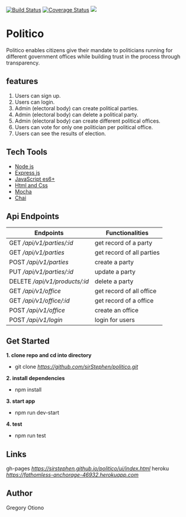[![Build Status](https://travis-ci.com/sirStephen/politico.svg?branch=develop)](https://travis-ci.com/sirStephen/politico)
[![Coverage Status](https://coveralls.io/repos/github/sirStephen/politico/badge.svg?branch=develop)](https://coveralls.io/github/sirStephen/politico?branch=develop)
<a href="https://codeclimate.com/github/sirStephen/politico/maintainability"><img src="https://api.codeclimate.com/v1/badges/4a07dcd50578f0704e78/maintainability" /></a>

# Politico

Politico enables citizens give their mandate to politicians running for different government offices
while building trust in the process through transparency.

## features

1. Users can sign up.
2. Users can login.
3. Admin (electoral body) can create political parties.
4. Admin (electoral body) can delete a political party.
5. Admin (electoral body) can create different political offices​.
6. Users can vote for only one politician per political office​.
7. Users can see the results of election.

## Tech Tools

<ul>
  <li><a href="https://nodejs.org/en/">Node js</a></li>
  <li><a href="https://expressjs.com/">Express js</a></li>
  <li><a href="https://developer.mozilla.org/bm/docs/Web/JavaScript">JavaScript es6+</a></li>
  <li><a href="https://developer.mozilla.org/kab/docs/Web/HTML">Html and Css</a></li>
  <li><a href="https://mochajs.org/">Mocha</a></li>
  <li><a href="https://www.chaijs.com/">Chai</a></li>
</ul>

## Api Endpoints

| Endpoints                     | Functionalities                             |
| ----------------------------- | ------------------------------------------- |
| GET _/api/v1/parties/:id_        | get record of a party                            |
| GET _/api/v1/parties_    | get record of all parties                      |
| POST _/api/v1/parties_       | create a party                           |
| PUT _/api/v1/parties/:id_     | update a party
| DELETE _/api/v1/products/:id_ | delete a party                          |
| GET _/api/v1/office_           | get record of all office          |
| GET _/api/v1/office/:id_       | get record of a office |
| POST _/api/v1/office_          | create an office                        |
| POST _/api/v1/login_           | login for users                          |

## Get Started

**1. clone repo and cd into directory**

- git clone _https://github.com/sirStephen/politico.git_

**2. install dependencies**

- npm install

**3. start app**

- npm run dev-start

**4. test**

- npm run test

## Links

gh-pages _https://sirstephen.github.io/politico/ui/index.html_
heroku _https://fathomless-anchorage-46932.herokuapp.com_

## Author

Gregory Otiono